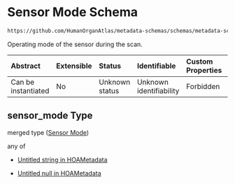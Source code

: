 # Sensor Mode Schema

```txt
https://github.com/HumanOrganAtlas/metadata-schemas/schemas/metadata-schemas.json#/$defs/ScanMetadata/properties/sensor_mode
```

Operating mode of the sensor during the scan.

| Abstract            | Extensible | Status         | Identifiable            | Custom Properties | Additional Properties | Access Restrictions | Defined In                                                                   |
| :------------------ | :--------- | :------------- | :---------------------- | :---------------- | :-------------------- | :------------------ | :--------------------------------------------------------------------------- |
| Can be instantiated | No         | Unknown status | Unknown identifiability | Forbidden         | Allowed               | none                | [metadata-schema.json\*](../out/metadata-schema.json "open original schema") |

## sensor\_mode Type

merged type ([Sensor Mode](metadata-schema-defs-scanmetadata-properties-sensor-mode.md))

any of

* [Untitled string in HOAMetadata](metadata-schema-defs-scanmetadata-properties-sensor-mode-anyof-0.md "check type definition")

* [Untitled null in HOAMetadata](metadata-schema-defs-scanmetadata-properties-sensor-mode-anyof-1.md "check type definition")
